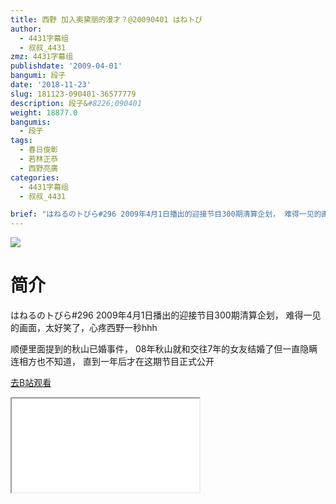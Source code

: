 ```yaml
---
title: 西野 加入奥黛丽的漫才？@20090401 はねトび
author:
  - 4431字幕组
  - 叔叔_4431
zmz: 4431字幕组
publishdate: '2009-04-01'
bangumi: 段子
date: '2018-11-23'
slug: 181123-090401-36577779
description: 段子&#8226;090401
weight: 18877.0
bangumis:
  - 段子
tags:
  - 春日俊彰
  - 若林正恭
  - 西野亮廣
categories:
  - 4431字幕组
  - 叔叔_4431

brief: "はねるのトびら#296 2009年4月1日播出的迎接节目300期清算企划， 难得一见的画面，太好笑了，心疼西野一秒hhh 顺便里面提到的秋山已婚事件， 08年秋山就和交往7年的女友结婚了但一直隐瞒连相方也不知道， 直到一年后才在这期节目正式公开"
---
```

![](https://i.imgur.com/PAcGwZG.jpg)
# 简介  
はねるのトびら#296
2009年4月1日播出的迎接节目300期清算企划，
难得一见的画面，太好笑了，心疼西野一秒hhh

顺便里面提到的秋山已婚事件，
08年秋山就和交往7年的女友结婚了但一直隐瞒连相方也不知道，
直到一年后才在这期节目正式公开  

[去B站观看](https://www.bilibili.com/video/av36577779/)
<div class ="resp-container"><iframe class="testiframe" src="//player.bilibili.com/player.html?aid=36577779"", scrolling="no", allowfullscreen="true" > </iframe></div> 
